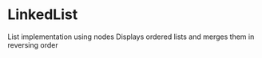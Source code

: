 # LinkedList

List implementation using nodes
Displays ordered lists and merges them in reversing order 
